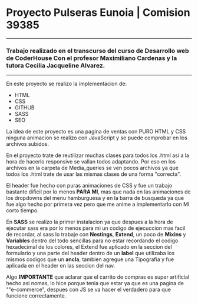 # Proyecto Pulseras Eunoia | Comision 39385

------------


### **Trabajo realizado en el transcurso del curso de Desarrollo web de CoderHouse Con el profesor Maximiliano Cardenas y la tutora Cecilia Jacqueline Alvarez.** 

------------


En este proyecto se realizo la implementacion de:
- HTML
- CSS
- GITHUB
- SASS
- SEO

La idea de este proyecto es una pagina de ventas con PURO HTML y CSS ninguna animacion se realizo con JavaScript y se puede comprobar en los archivos subidos.

En el proyecto trate de reutilizar muchas clases para todos los .html asi a la hora de hacerlo responsive se vallan todos adaptando. Por eso en los archivos en la carpeta de Media_queries se ven pocos archivos ya que todos los .html trate de usar las mismas clases de una forma "correcta".

El header fue hecho con puras animaciones de CSS y fue un trabajo bastante dificil por lo menos **PARA MI**, mas que nada en las animaciones de los dropdowns del menu hamburguesa y en la barra de busqueda ya que fue algo hecho por primera vez pero que me anime a implementarlo con MI corto tiempo.

En **SASS** se realizo la primer instalacion ya que despues a la hora de ejecutar sass era por lo menos para mi un codigo de ejecuccion mas facil de recordar, al sass lo trabaje con **Nestings**,  **Extend**, un poco de **Mixins** y **Variables** dentro del todo sencillas para no estar recordando el codigo hexadecimal de los colores, el Extend fue aplicado en la seccion del formulario y una parte del header dentro de un **label** que utilizaba los mismos codigos que un **ancla**, tambien agregue una Tipografia y fue aplicada en el header en las seccion del nav. 

Algo **IMPORTANTE** que aclarar que el carrito de compras es super artificial hecho asi nomas, lo hice porque tenia que estar ya que es una pagina de ""e-commerce", despues con JS se va hacer el verdadero para que funcione correctamente.